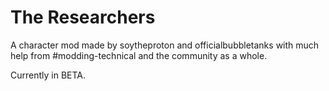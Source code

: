 # The Researchers

A character mod made by soytheproton and officialbubbletanks with much help from #modding-technical and the community as a whole.

Currently in BETA.